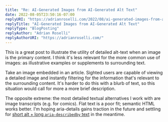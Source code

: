 ```yaml
---
title: "Re: AI-Generated Images from AI-Generated Alt Text"
date: 2022-08-05T23:50:16-07:00
replyURI: "https://adrianroselli.com/2022/08/ai-generated-images-from-ai-generated-alt-text.html"
replyTitle: "AI-Generated Images from AI-Generated Alt Text"
replyType: "BlogPosting"
replyAuthor: "Adrian Roselli"
replyAuthorURI: "https://adrianroselli.com/"
---
```


This is a great post to illustrate the utility of detailed alt-text when an image is the primary content. I think it's less relevant for the more common use of images: as illustrative examples or supplements to surrounding text.

Take an image embedded in an article. Sighted users are capable of viewing a detailed image and instantly filtering for the information that's relevant to the surrounding content. It's harder to do this with a blurb of text, so this situation would call for more a more brief description.

The opposite extreme: the most detailed textual alternatives I work with are image transcripts (e.g. for comics). Flat text is a poor fit; semantic HTML works better. I'm hoping aria-details gains traction in the future and settling for [short alt + long `aria-describedby` text](https://seirdy.one/posts/2020/11/23/website-best-practices/#image-transcripts) in the meantime.
